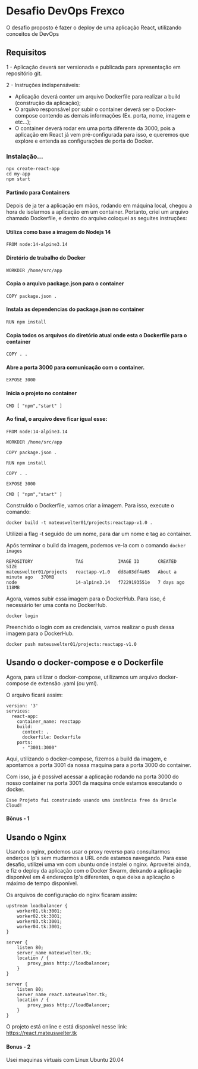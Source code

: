 # Desafio DevOps Frexco

O desafio proposto é fazer o deploy de uma aplicação React, utilizando conceitos de DevOps

## Requisitos

1 - Aplicação deverá ser versionada e publicada para apresentação em repositório git.

2 - Instruções indispensáveis:

   - Aplicação deverá conter um arquivo Dockerfile para realizar a build (construção da aplicação);
   - O arquivo responsável por subir o container deverá ser o Docker-compose contendo as demais informações (Ex. porta, nome, imagem e etc...);
   - O container deverá rodar em uma porta diferente da 3000, pois a aplicação em React já vem pré-configurada para isso, e queremos que explore e entenda as configurações de porta do Docker.

### Instalação...
```
npx create-react-app 
cd my-app
npm start
```
#### Partindo para Containers

Depois de ja ter a aplicação em mãos, rodando em máquina local, chegou a hora de isolarmos a aplicação em um container.
Portanto, criei um arquivo chamado Dockerfile, e dentro do arquivo coloquei as seguites instruções:

#### Utiliza como base a imagem do Nodejs 14
   
```
FROM node:14-alpine3.14
```

#### Diretório de trabalho do Docker
```
WORKDIR /home/src/app
```

#### Copia o arquivo package.json para o container
```
COPY package.json .
```

#### Instala as dependencias do package.json no container
```
RUN npm install
```

#### Copia todos os arquivos do diretório atual onde esta o Dockerfile para o container

```
COPY . .
```

#### Abre a porta 3000 para comunicação com o container.
```
EXPOSE 3000
```

#### Inicia o projeto no container
```
CMD [ "npm","start" ]
```

#### Ao final, o arquivo deve ficar igual esse:
```
FROM node:14-alpine3.14

WORKDIR /home/src/app

COPY package.json .

RUN npm install

COPY . .

EXPOSE 3000

CMD [ "npm","start" ]
```

Construído o Dockerfile, vamos criar a imagem. Para isso, execute o comando:
```
docker build -t mateuswelter01/projects:reactapp-v1.0 .
```

Utilizei a flag -t seguido de um nome, para dar um nome e tag ao container.

Após terminar o build da imagem, podemos ve-la com o comando `docker images`

```
REPOSITORY                TAG             IMAGE ID       CREATED              SIZE
mateuswelter01/projects   reactapp-v1.0   dd8a03df4a65   About a minute ago   370MB
node                      14-alpine3.14   f7229193551e   7 days ago           118MB
```

Agora, vamos subir essa imagem para o DockerHub. Para isso, é necessário ter uma conta no DockerHub.

````
docker login
````
Preenchido o login com as credenciais, vamos realizar o push dessa imagem para o DockerHub.

```
docker push mateuswelter01/projects:reactapp-v1.0

```

## Usando o docker-compose e o Dockerfile

Agora, para utilizar o docker-compose, utilizamos um arquivo docker-compose de extensão .yaml (ou yml).

O arquivo ficará assim:

```
version: '3'
services:
  react-app:
    container_name: reactapp
    build:
      context: .
      dockerfile: Dockerfile
    ports:
      - "3001:3000"
```
Aqui, utilizando o docker-compose, fizemos a build da imagem, e apontamos a porta 3001 da nossa maquina para a porta 3000 do container.

Com isso, ja é possivel acessar a aplicação rodando na porta 3000 do nosso container na porta 3001 da maquina onde estamos executando o docker.

`Esse Projeto fui construindo usando uma instância free da Oracle Cloud!`
#### Bônus - 1
## Usando o Nginx

Usando o nginx, podemos usar o proxy reverso para consultarmos enderços Ip's sem mudarmos a URL onde estamos navegando.
Para esse desafio, utilizei uma vm com ubuntu onde instalei o nginx.
Aproveitei ainda, e fiz o deploy da aplicação com o Docker Swarm, deixando a aplicação disponível em 4 endereços Ip's diferentes, o que deixa a aplicação o máximo de tempo disponível.

Os arquivos de configuração do nginx ficaram assim:
```
upstream loadbalancer {
	worker01.tk:3001;
	worker02.tk:3001;
	worker03.tk:3001;
	worker04.tk:3001;
}

server {
	listen 80;
	server_name mateuswelter.tk;
	location / {
		proxy_pass http://loadbalancer;
	}
}

server {
	listen 80;
	server_name react.mateuswelter.tk;
	location / {
		proxy_pass http://loadBalancer;
	}
}

```
O projeto está online e está disponível nesse link: https://react.mateuswelter.tk

#### Bonus - 2
Usei maquinas virtuais com Linux Ubuntu 20.04
